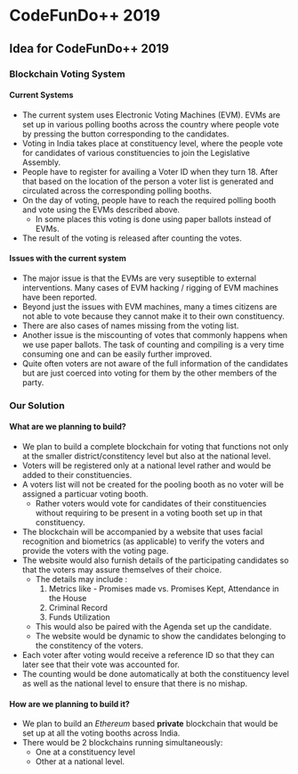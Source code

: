 # CodeFunDo++ 2019
Idea for CodeFunDo++ 2019
-------------------------------

### Blockchain Voting System

#### Current Systems 

* The current system uses Electronic Voting Machines (EVM). EVMs are set up in various polling booths across the country where people vote by pressing the button corresponding to the candidates. 
* Voting in India takes place at constituency level, where the people vote for candidates of various constituencies to join the Legislative Assembly. 
* People have to register for availing a Voter ID when they turn 18. After that based on the location of the person a voter list is generated and circulated across the corresponding polling booths. 
* On the day of voting, people have to reach the required polling booth and vote using the EVMs described above. 
  * In some places this voting is done using paper ballots instead of EVMs. 
* The result of the voting is released after counting the votes. 


#### Issues with the current system

* The major issue is that the EVMs are very suseptible to external interventions. Many cases of EVM hacking / rigging of EVM machines have been reported.
* Beyond just the issues with EVM machines, many a times citizens are not able to vote because they cannot make it to their own constituency. 
* There are also cases of names missing from the voting list.
* Another issue is the miscounting of votes that commonly happens when we use paper ballots. The task of counting and compiling is a very time consuming one and can be easily further improved. 
* Quite often voters are not aware of the full information of the candidates but are just coerced into voting for them by the other members of the party. 

### Our Solution 

#### What are we planning to build? 
 
* We plan to build a complete blockchain for voting that functions not only at the smaller district/constitency level but also at the national level. 
* Voters will be registered only at a national level rather and would be added to their constituencies.
* A voters list will not be created for the pooling booth as no voter will be assigned a particuar voting booth. 
  * Rather voters would vote for candidates of their constituencies without requiring to be present in a voting booth set up in that constituency. 
* The blockchain will be accompanied by a website that uses facial recognition and biometrics (as applicable) to verify the voters and provide the voters with the voting page. 
* The website would also furnish details of the participating candidates so that the voters may assure themselves of their choice. 
  * The details may include : 
    1. Metrics like - Promises made vs. Promises Kept, Attendance in the House
    2. Criminal Record
    3. Funds Utilization
  * This would also be paired with the Agenda set up the candidate.
  * The website would be dynamic to show the candidates belonging to the constitency of the voters.
* Each voter after voting would receive a reference ID so that they can later see that their vote was accounted for. 
* The counting would be done automatically at both the constituency level as well as the national level to ensure that there is no mishap.

#### How are we planning to build it?

* We plan to build an *Ethereum* based **private** blockchain that would be set up at all the voting booths across India. 
* There would be 2 blockchains running simultaneously: 
  * One at a constituency level
  * Other at a national level. 
